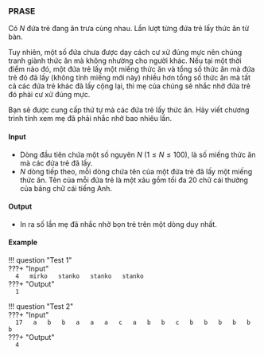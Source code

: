 ### PRASE  

Có $N$ đứa trẻ đang ăn trưa cùng nhau. Lần lượt từng đứa trẻ lấy thức ăn từ bàn.  

Tuy nhiên, một số đứa chưa được dạy cách cư xử đúng mực nên chúng tranh giành thức ăn mà không nhường cho người khác. Nếu tại một thời điểm nào đó, một đứa trẻ lấy một miếng thức ăn và tổng số thức ăn mà đứa trẻ đó đã lấy (không tính miếng mới này) nhiều hơn tổng số thức ăn mà tất cả các đứa trẻ khác đã lấy cộng lại, thì mẹ của chúng sẽ nhắc nhở đứa trẻ đó phải cư xử đúng mực.  

Bạn sẽ được cung cấp thứ tự mà các đứa trẻ lấy thức ăn. Hãy viết chương trình tính xem mẹ đã phải nhắc nhở bao nhiêu lần.  

#### Input  
- Dòng đầu tiên chứa một số nguyên $N$ $(1 \leq N \leq 100)$, là số miếng thức ăn mà các đứa trẻ đã lấy.  
- $N$ dòng tiếp theo, mỗi dòng chứa tên của một đứa trẻ đã lấy một miếng thức ăn. Tên của mỗi đứa trẻ là một xâu gồm tối đa 20 chữ cái thường của bảng chữ cái tiếng Anh.  

#### Output  
- In ra số lần mẹ đã nhắc nhở bọn trẻ trên một dòng duy nhất.  

#### Example  

!!! question "Test 1"  
    ???+ "Input"  
        ```  
        4  
        mirko  
        stanko  
        stanko  
        stanko  
        ```  
    ???+ "Output"  
        ```  
        1  
        ```  

!!! question "Test 2"  
    ???+ "Input"  
        ```  
        17  
        a  
        b  
        b  
        a  
        a  
        a  
        c  
        a  
        b  
        b  
        c  
        b  
        b  
        b  
        b  
        b  
        b  
        ```  
    ???+ "Output"  
        ```  
        4  
        ``` 